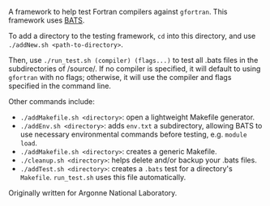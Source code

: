 A framework to help test Fortran compilers against `gfortran`.
This framework uses [BATS](https://github.com/bats-core/bats-core).

To add a directory to the testing framework, `cd` into this directory, and use `./addNew.sh <path-to-directory>`.

Then, use `./run_test.sh (compiler) (flags...)` to test all .bats files in the subdirectories of /source/. If no compiler is specified, it will default to using `gfortran` with no flags; otherwise, it will use the compiler and flags specified in the command line.

Other commands include:
- `./addMakefile.sh <directory>`: open a lightweight Makefile generator.
- `./addEnv.sh <directory>`: adds `env.txt` a subdirectory, allowing BATS to use necessary environmental commands before testing, e.g. `module load`.
- `./addMakefile.sh <directory>`: creates a generic Makefile.
- `./cleanup.sh <directory>`: helps delete and/or backup your .bats files.
- `./addTest.sh <directory>`: creates a `.bats` test for a directory's `Makefile`. `run_test.sh` uses this file automatically.

Originally written for Argonne National Laboratory.

